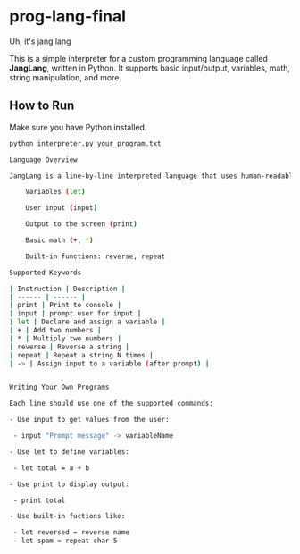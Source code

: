 # prog-lang-final
Uh, it's jang lang

This is a simple interpreter for a custom programming language called **JangLang**, written in Python. It supports basic input/output, variables, math, string manipulation, and more.

## How to Run

Make sure you have Python installed.

```bash
python interpreter.py your_program.txt

Language Overview

JangLang is a line-by-line interpreted language that uses human-readable syntax. It supports the following features:

    Variables (let)

    User input (input)

    Output to the screen (print)

    Basic math (+, *)

    Built-in functions: reverse, repeat

Supported Keywords

| Instruction | Description |
| ------ | ------ |
| print | Print to console |
| input | prompt user for input |
| let | Declare and assign a variable |
| + | Add two numbers |
| * | Multiply two numbers |
| reverse | Reverse a string |
| repeat | Repeat a string N times |
| -> | Assign input to a variable (after prompt) |


Writing Your Own Programs

Each line should use one of the supported commands:

- Use input to get values from the user:

 - input "Prompt message" -> variableName

- Use let to define variables:

 - let total = a + b

- Use print to display output:

 - print total

- Use built-in fuctions like:

 - let reversed = reverse name
 - let spam = repeat char 5
